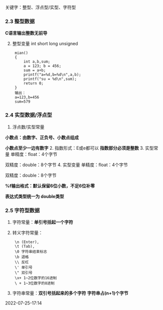 关键字：整型、浮点型/实型、字符型



### 2.3 整型数据

**C语言输出整数无前导**

2. 整型变量
int
short
long
unsigned

		mian()
		{
			int a,b,sum;
			a = 123; b = 456;
			sum = a+b;
			printf("a=%d,b=%d\n",a,b);
			printf("su = %d\n",sum);
			return 0;
		}
		输出：
		a=123,b=456
		sum=579
### 2.4 实型数据/浮点型

1. 浮点数/实型常量

**小数点：由数字、正负号、小数点组成**

**小数点至少一边有数字**
2. 指数形式：E或e都可以
**指数部分必须是整数**
3. 实型常量
单精度：float：4个字节

双精度：double：8个字节
4. 实型变量
单精度：float：4个字节

双精度：double：8个字节

**%f输出格式：默认保留6位小数，不足6位补零**

**表达式类型统一为 double类型**

### 2.5 字符型数据

1. 字符常量：**单引号括起一个字符**
2. 转义字符常量：

        \n (Enter), 
        \t (Tab), 
        \0 字符串结束标志
        \b 退格
        \\ 反杠
        \' 单引号
        \" 双引号
        \x+ 1~2位数字的16进制
        \ + 1~3位数字的8进制

3. 字符串常量：**双引号括起来的多个字符**
**字符串占(n+1)个字节**

2022-07-25-17:14
